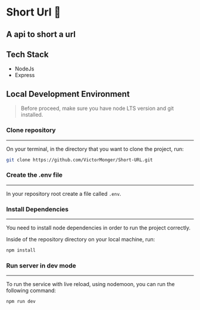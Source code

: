 # Short Url 🚀

## A api to short a url

## Tech Stack

- NodeJs
- Express

## Local Development Environment

> Before proceed, make sure you have node LTS version and git installed.

### Clone repository 
---
On your terminal, in the directory that you want to clone the project, run:

```bash
git clone https://github.com/VictorMonger/Short-URL.git
```

### Create the .env file
---
In your repository root create a file called `.env`.

### Install Dependencies 
---
You need to install node dependencies in order to run the project correctly.

Inside of the repository directory on your local machine, run:

```bash
npm install
```

### Run server in dev mode
---
To run the service with live reload, using nodemoon, you can run the following command:

```bash
npm run dev
```
